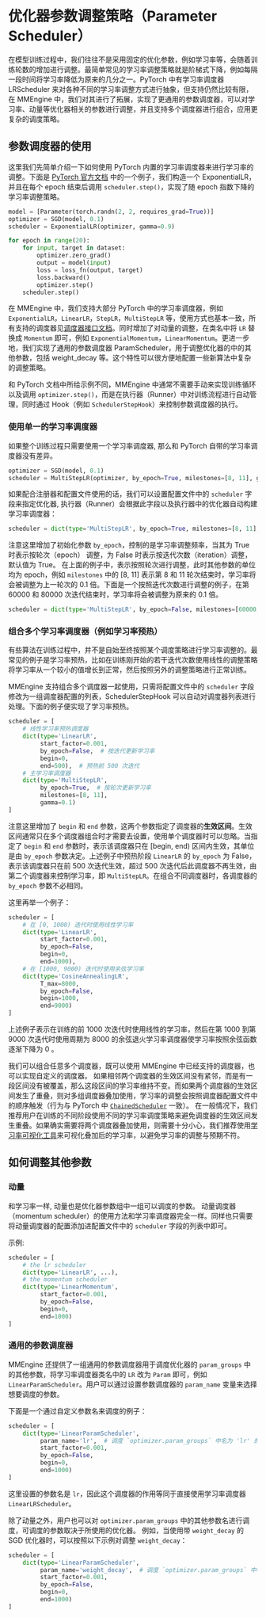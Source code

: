 # 优化器参数调整策略（Parameter Scheduler）

在模型训练过程中，我们往往不是采用固定的优化参数，例如学习率等，会随着训练轮数的增加进行调整。最简单常见的学习率调整策略就是阶梯式下降，例如每隔一段时间将学习率降低为原来的几分之一。PyTorch 中有学习率调度器 LRScheduler 来对各种不同的学习率调整方式进行抽象，但支持仍然比较有限，在 MMEngine 中，我们对其进行了拓展，实现了更通用的参数调度器，可以对学习率、动量等优化器相关的参数进行调整，并且支持多个调度器进行组合，应用更复杂的调度策略。

## 参数调度器的使用

这里我们先简单介绍一下如何使用 PyTorch 内置的学习率调度器来进行学习率的调整。下面是 [PyTorch 官方文档](https://pytorch.org/docs/stable/optim.html) 中的一个例子，我们构造一个 ExponentialLR，并且在每个 epoch 结束后调用 `scheduler.step()`，实现了随 epoch 指数下降的学习率调整策略。

```python
model = [Parameter(torch.randn(2, 2, requires_grad=True))]
optimizer = SGD(model, 0.1)
scheduler = ExponentialLR(optimizer, gamma=0.9)

for epoch in range(20):
    for input, target in dataset:
        optimizer.zero_grad()
        output = model(input)
        loss = loss_fn(output, target)
        loss.backward()
        optimizer.step()
    scheduler.step()
```

在 MMEngine 中，我们支持大部分 PyTorch 中的学习率调度器，例如 `ExponentialLR`，`LinearLR`，`StepLR`，`MultiStepLR` 等，使用方式也基本一致，所有支持的调度器见[调度器接口文档](TODO)。同时增加了对动量的调整，在类名中将 `LR` 替换成 `Momentum` 即可，例如 `ExponentialMomentum`，`LinearMomentum`。更进一步地，我们实现了通用的参数调度器 ParamScheduler，用于调整优化器的中的其他参数，包括 weight_decay 等。这个特性可以很方便地配置一些新算法中复杂的调整策略。

和 PyTorch 文档中所给示例不同，MMEngine 中通常不需要手动来实现训练循环以及调用 `optimizer.step()`，而是在执行器（Runner）中对训练流程进行自动管理，同时通过 Hook（例如 `SchedulerStepHook`）来控制参数调度器的执行。

### 使用单一的学习率调度器

如果整个训练过程只需要使用一个学习率调度器, 那么和 PyTorch 自带的学习率调度器没有差异。

```python
optimizer = SGD(model, 0.1)
scheduler = MultiStepLR(optimizer, by_epoch=True, milestones=[8, 11], gamma=0.1)
```

如果配合注册器和配置文件使用的话，我们可以设置配置文件中的 `scheduler` 字段来指定优化器, 执行器（Runner）会根据此字段以及执行器中的优化器自动构建学习率调度器：

```python
scheduler = dict(type='MultiStepLR', by_epoch=True, milestones=[8, 11], gamma=0.1)
```

注意这里增加了初始化参数 `by_epoch`，控制的是学习率调整频率，当其为 True 时表示按轮次（epoch） 调整，为 False 时表示按迭代次数（iteration）调整，默认值为 True。
在上面的例子中，表示按照轮次进行调整，此时其他参数的单位均为 epoch，例如 `milestones` 中的 [8, 11] 表示第 8 和 11 轮次结束时，学习率将会被调整为上一轮次的 0.1 倍。下面是一个按照迭代次数进行调整的例子，在第 60000 和 80000 次迭代结束时，学习率将会被调整为原来的 0.1 倍。

```python
scheduler = dict(type='MultiStepLR', by_epoch=False, milestones=[60000, 80000], gamma=0.1)
```

### 组合多个学习率调度器（例如学习率预热）

有些算法在训练过程中，并不是自始至终按照某个调度策略进行学习率调整的。最常见的例子是学习率预热，比如在训练刚开始的若干迭代次数使用线性的调整策略将学习率从一个较小的值增长到正常，然后按照另外的调整策略进行正常训练。

MMEngine 支持组合多个调度器一起使用，只需将配置文件中的 `scheduler` 字段修改为一组调度器配置的列表，SchedulerStepHook 可以自动对调度器列表进行处理。下面的例子便实现了学习率预热。

```python
scheduler = [
    # 线性学习率预热调度器
    dict(type='LinearLR',
         start_factor=0.001,
         by_epoch=False,  # 按迭代更新学习率
         begin=0,
         end=500),  # 预热前 500 次迭代
    # 主学习率调度器
    dict(type='MultiStepLR',
         by_epoch=True,  # 按轮次更新学习率
         milestones=[8, 11],
         gamma=0.1)
]
```

注意这里增加了 `begin` 和 `end` 参数，这两个参数指定了调度器的**生效区间**。生效区间通常只在多个调度器组合时才需要去设置，使用单个调度器时可以忽略。当指定了 `begin` 和 `end` 参数时，表示该调度器只在 [begin, end) 区间内生效，其单位是由 `by_epoch` 参数决定。上述例子中预热阶段 `LinearLR` 的 `by_epoch` 为 False，表示该调度器只在前 500 次迭代生效，超过 500 次迭代后此调度器不再生效，由第二个调度器来控制学习率，即 `MultiStepLR`。在组合不同调度器时，各调度器的 `by_epoch` 参数不必相同。

这里再举一个例子：

```python
scheduler = [
    # 在 [0, 1000) 迭代时使用线性学习率
    dict(type='LinearLR',
         start_factor=0.001,
         by_epoch=False,
         begin=0,
         end=1000),
    # 在 [1000, 9000) 迭代时使用余弦学习率
    dict(type='CosineAnnealingLR',
         T_max=8000,
         by_epoch=False,
         begin=1000,
         end=9000)
]
```

上述例子表示在训练的前 1000 次迭代时使用线性的学习率，然后在第 1000 到第 9000 次迭代时使用周期为 8000 的余弦退火学习率调度器使学习率按照余弦函数逐渐下降为 0 。

我们可以组合任意多个调度器，既可以使用 MMEngine 中已经支持的调度器，也可以实现自定义的调度器。
如果相邻两个调度器的生效区间没有紧邻，而是有一段区间没有被覆盖，那么这段区间的学习率维持不变。而如果两个调度器的生效区间发生了重叠，则对多组调度器叠加使用，学习率的调整会按照调度器配置文件中的顺序触发（行为与 PyTorch 中 [`ChainedScheduler`](https://pytorch.org/docs/stable/generated/torch.optim.lr_scheduler.ChainedScheduler.html#chainedscheduler) 一致）。
在一般情况下，我们推荐用户在训练的不同阶段使用不同的学习率调度策略来避免调度器的生效区间发生重叠。如果确实需要将两个调度器叠加使用，则需要十分小心，我们推荐使用[学习率可视化工具](TODO)来可视化叠加后的学习率，以避免学习率的调整与预期不符。

## 如何调整其他参数

### 动量

和学习率一样, 动量也是优化器参数组中一组可以调度的参数。 动量调度器（momentum scheduler）的使用方法和学习率调度器完全一样。同样也只需要将动量调度器的配置添加进配置文件中的 `scheduler` 字段的列表中即可。

示例:

```python
scheduler = [
    # the lr scheduler
    dict(type='LinearLR', ...),
    # the momentum scheduler
    dict(type='LinearMomentum',
         start_factor=0.001,
         by_epoch=False,
         begin=0,
         end=1000)
]
```

### 通用的参数调度器

MMEngine 还提供了一组通用的参数调度器用于调度优化器的 `param_groups` 中的其他参数，将学习率调度器类名中的 `LR` 改为 `Param` 即可，例如 `LinearParamScheduler`。用户可以通过设置参数调度器的 `param_name` 变量来选择想要调度的参数。

下面是一个通过自定义参数名来调度的例子：

```python
scheduler = [
    dict(type='LinearParamScheduler',
         param_name='lr',  # 调度 `optimizer.param_groups` 中名为 'lr' 的变量
         start_factor=0.001,
         by_epoch=False,
         begin=0,
         end=1000)
]
```

这里设置的参数名是 `lr`，因此这个调度器的作用等同于直接使用学习率调度器 `LinearLRScheduler`。

除了动量之外，用户也可以对 `optimizer.param_groups` 中的其他参数名进行调度，可调度的参数取决于所使用的优化器。 例如，当使用带 `weight_decay` 的 SGD 优化器时，可以按照以下示例对调整 `weight_decay`：

```python
scheduler = [
    dict(type='LinearParamScheduler',
         param_name='weight_decay',  # 调度 `optimizer.param_groups` 中名为 'weight_decay' 的变量
         start_factor=0.001,
         by_epoch=False,
         begin=0,
         end=1000)
]
```
